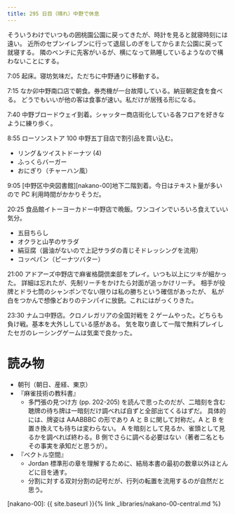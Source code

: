 ```yaml
---
title: 295 日目（晴れ）中野で休息
---
```


そういうわけでいつもの囲桃園公園に戻ってきたが、時計を見ると就寝時刻には遠い。
近所のセブンイレブンに行って退屈しのぎをしてからまた公園に戻って就寝する。
隣のベンチに先客がいるが、横になって熟睡しているようなので構わないことにする。

7:05 起床。寝坊気味だ。ただちに中野通りに移動する。

7:15 なか卯中野南口店で朝食。券売機が一台故障している。納豆朝定食を食べる。
どうでもいいが他の客は食事が速い。私だけが居残る形になる。

7:40 中野ブロードウェイ到着。シャッター商店街化している各フロアを好きなように練り歩く。

8:55 ローソンストア 100 中野五丁目店で割引品を買い込む。
* リング＆ツイストドーナツ (4)
* ふっくらバーガー
* おにぎり（チャーハン風）

9:05 [中野区中央図書館][nakano-00]地下二階到着。今日はテキスト量が多いので PC 利用時間がかかりそうだ。

20:25 食品館イトーヨーカドー中野店で晩飯。ワンコインでいろいろ食えていい気分。
* 五目ちらし
* オクラと山芋のサラダ
* 絹豆腐（醤油がないので上記サラダの青じそドレッシングを流用）
* コッペパン（ピーナツバター）

21:00 アドアーズ中野店で麻雀格闘倶楽部をプレイ。いつも以上にツキが細かった。
詳細は忘れたが、先制リーチをかけたら対面が追っかけリーチ。
相手が役牌とドラ七筒のシャンポンでない限りは私の勝ちという確信があったが、
私が白をつかんで想像どおりのテンパイに放銃。これにはがっくりきた。

23:30 ナムコ中野店。クロノレガリアの全国対戦を 2 ゲームやった。どちらも負け戦。基本を大外ししている感がある。
気を取り直して一階で無料プレイしたセガのレーシングゲームは気楽で良かった。

# 読み物

* 朝刊（朝日、産経、東京）
* 『麻雀技術の教科書』
  * 多門張の見つけ方 (pp. 202-205) を読んで思ったのだが、二暗刻を含む聴牌の待ち牌は一暗刻だけ調べれば自ずと全部出てくるはずだ。
    具体的には、牌姿は AAABBBC の形であり A と B に関して対称だ。A と B を置き換えても待ちは変わらない。
    A を暗刻として見るか、雀頭として見るかを調べれば終わる。B 側でさらに調べる必要はない（著者二名ともその事実を承知だと思うが）。
* 『ベクトル空間』
  * Jordan 標準形の章を理解するために、結局本書の最初の数章以外ほとんどに目を通す。
  * 分割に対する双対分割の記号だが、行列の転置を流用するのが自然だと思う。

[nakano-00]: {{ site.baseurl }}{% link _libraries/nakano-00-central.md %}
